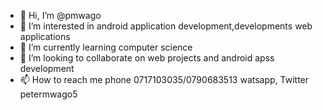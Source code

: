 - 👋 Hi, I’m @pmwago
- 👀 I’m interested in android application development,developments web applications
- 🌱 I’m currently learning computer science
- 💞️ I’m looking to collaborate on web projects and android apss development
- 📫 How to reach me  phone 0717103035/0790683513
watsapp, Twitter petermwago5

<!---
pmwago/pmwago is a ✨ special ✨ repository because its `README.md` (this file) appears on your GitHub profile.
You can click the Preview link to take a look at your changes.
--->
